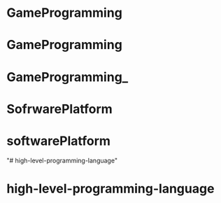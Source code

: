 # GameProgramming
# GameProgramming
 # GameProgramming_
# SofrwarePlatform
# softwarePlatform
"# high-level-programming-language" 
# high-level-programming-language
